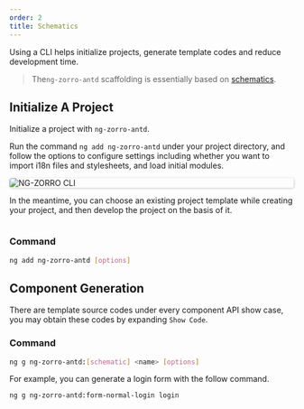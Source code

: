 ```yaml
---
order: 2
title: Schematics
---
```

Using a CLI helps initialize projects, generate template codes and reduce development time.
> The`ng-zorro-antd` scaffolding is essentially based on [schematics](https://blog.angular.dev/schematics-an-introduction-dc1dfbc2a2b2).

## Initialize A Project

Initialize a project with `ng-zorro-antd`.

Run the command `ng add ng-zorro-antd` under your project directory, and follow the options to configure settings including whether you want to import i18n files and stylesheets, and load initial modules.

<img alt="NG-ZORRO CLI" style="display: block; border-radius: 4px; box-shadow: 1px 1px 4px 0px rgba(0, 0, 0, 0.2);" src="https://img.alicdn.com/tfs/TB19fFHdkxz61VjSZFtXXaDSVXa-680-243.svg">

In the meantime, you can choose an existing project template while creating your project, and then develop the project on the basis of it.

<img alt aria-hidden="true" style="display: block; border-radius: 4px; box-shadow: 1px 1px 4px 0px rgba(0, 0, 0, 0.2); max-width: 680px;" src="https://img.alicdn.com/tfs/TB1IC0TeEWF3KVjSZPhXXXclXXa-2000-1078.png">

### Command

```bash
ng add ng-zorro-antd [options]
```

## Component Generation

There are template source codes under every component API show case, you may obtain these codes by expanding `Show Code`.

### Command

```bash
ng g ng-zorro-antd:[schematic] <name> [options]
```

For example, you can generate a login form with the follow command.

```bash
ng g ng-zorro-antd:form-normal-login login
```
